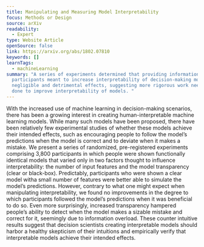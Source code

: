```yaml
---
title: Manipulating and Measuring Model Interpretability
focus: Methods or Design
source: arXiv
readability:
  - Expert
type: Website Article
openSource: false
link: https://arxiv.org/abs/1802.07810
keywords: []
learnTags:
  - machineLearning
summary: "A series of experiments determined that providing information to
  participants meant to increase interpretability of decision-making models had
  negligible and detrimental effects, suggesting more rigorous work needs to be
  done to improve interpretability of models. "
---
```

With the increased use of machine learning in decision-making scenarios, there has been a growing interest in creating human-interpretable machine learning models. While many such models have been proposed, there have been relatively few experimental studies of whether these models achieve their intended effects, such as encouraging people to follow the model’s predictions when the model is correct and to deviate when it makes a mistake. We present a series of randomized, pre-registered experiments comprising 3,800 participants in which people were shown functionally identical models that varied only in two factors thought to influence interpretability: the number of input features and the model transparency (clear or black-box). Predictably, participants who were shown a clear model witha small number of features were better able to simulate the model’s predictions. However, contrary to what one might expect when manipulating interpretability, we found no improvements in the degree to which participants followed the model’s predictions when it was beneficial to do so. Even more surprisingly, increased transparency hampered people’s ability to detect when the model makes a sizable mistake and correct for it, seemingly due to information overload. These counter intuitive results suggest that decision scientists creating interpretable models should harbor a healthy skepticism of their intuitions and empirically verify that interpretable models achieve their intended effects.
